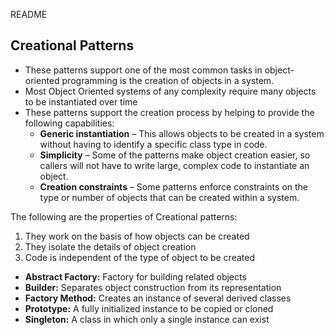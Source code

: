 README

## Creational Patterns
- These patterns support one of the most common tasks in object-oriented programming is the creation of objects in a system.
- Most Object Oriented systems of any complexity require many objects to be instantiated over time
- These patterns support the creation process by helping to provide the following capabilities:
    +   **Generic instantiation** – This allows objects to be created in a system without having to identify a specific class type in code.
    +   **Simplicity** – Some of the patterns make object creation easier, so callers will not have to write large, complex code to instantiate an object.
    +   **Creation constraints** – Some patterns enforce constraints on the type or number of objects that can be created within a system.

The following are the properties of Creational patterns:
1. They work on the basis of how objects can be created
2. They isolate the details of object creation
3. Code is independent of the type of object to be created

  + **Abstract Factory:** Factory for building related objects
  + **Builder:** Separates object construction from its representation
  + **Factory Method:** Creates an instance of several derived classes
  + **Prototype:** A fully initialized instance to be copied or cloned
  + **Singleton:** A class in which only a single instance can exist
